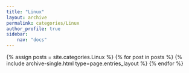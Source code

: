 ```yaml
---
title: "Linux"
layout: archive
permalink: categories/Linux
author_profile: true
sidebar:
    nav: "docs"
---
```


{% assign posts = site.categories.Linux %}
{% for post in posts %} {% include archive-single.html type=page.entries_layout %} {% endfor %}